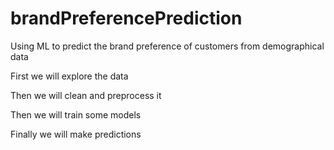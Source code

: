 # brandPreferencePrediction
Using ML to predict the brand preference of customers from demographical data

First we will explore the data

Then we will clean and preprocess it

Then we will train some models

Finally we will make predictions